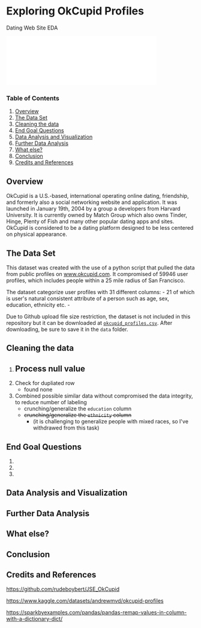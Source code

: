 # Exploring OkCupid Profiles
Dating Web Site EDA

<img src="./img/logo.png" alt="logo" width="400"/>

### Table of Contents
1. [Overview](#overview)
2. [The Data Set](#the-data-set)
3. [Cleaning the data](#cleaning-the-data)
4. [End Goal Questions](#end-goal-questions)
5. [Data Analysis and Visualization](#data-analysis-and-visualization)
6. [Further Data Analysis](#further-data-analysis)
7. [What else?](#what-else)
8. [Conclusion](#conclusion)
9. [Credits and References](#credits-and-references)

## **Overview**
OkCupid is a U.S.-based, international operating online dating, friendship, and formerly also a social networking website and application. It was launched in January 19th, 2004 by a group a developers from Harvard University. It is currently owned by Match Group which also owns Tinder, Hinge, Plenty of Fish and many other popular dating apps and sites. OkCupid is considered to be a dating platform designed to be less centered on physical appearance. 
## **The Data Set**
This dataset was created with the use of a python script that pulled the data from public profiles on www.okcupid.com. It compromised of 59946 user profiles, which includes people within a 25 mile radius of San Francisco. 

The dataset categorize user profiles with 31 different columns: 
    - 21 of which is user's natural consistent attribute of a person such as age, sex, education, ethnicity etc.
    - 

Due to Github upload file size restriction, the dataset is not included in this repository but it can be downloaded at [`okcupid_profiles.csv`](https://www.kaggle.com/code/captainqq/dating-profiles-analysis-and-visualization/data). After downloading, be sure to save it in the `data` folder.


## **Cleaning the data**
1. Process null value
    - 
2. Check for dupliated row
    - found none 
3. Combined possible similar data without compromised the data integrity, to reduce number of labeling
    - crunching/generalize the `education` column
    - ~~crunching/generalize the `ethnicity` column~~ 
        - (it is challenging to generalize people with mixed races, so I've withdrawed from this task)



## **End Goal Questions**
1. 
2. 
3. 
## **Data Analysis and Visualization**
## **Further Data Analysis**
## **What else?**
## **Conclusion**
## **Credits and References**
https://github.com/rudeboybert/JSE_OkCupid

https://www.kaggle.com/datasets/andrewmvd/okcupid-profiles

https://sparkbyexamples.com/pandas/pandas-remap-values-in-column-with-a-dictionary-dict/